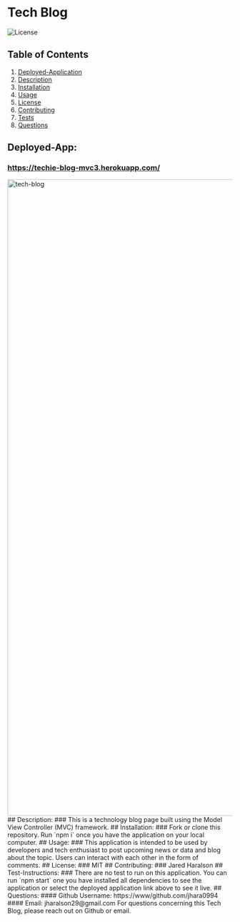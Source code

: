 # Tech Blog
![License](https://img.shields.io/badge/License-MIT-blue.svg)
## Table of Contents

1.  [Deployed-Application](#deployed-app)
2.  [Description](#description)
3.  [Installation](#installation)
4.  [Usage](#usage)
5.  [License](#license)
6.  [Contributing](#contributing)
7.  [Tests](#test-instructions)
8.  [Questions](#questions)

## Deployed-App:
### https://techie-blog-mvc3.herokuapp.com/
<img width="1426" alt="tech-blog" src="https://user-images.githubusercontent.com/92455472/161346161-f3157406-ad7f-45dc-8253-c1fd5fad7661.png">
## Description:
### This is a technology blog page built using the Model View Controller (MVC) framework.
## Installation:
### Fork or clone this repository. Run `npm i` once you have the application on your local computer.
## Usage:
### This application is intended to be used by developers and tech enthusiast to post upcoming news or data and blog about the topic. Users can interact with each other in the form of comments. 
## License:
### MIT
## Contributing:
### Jared Haralson
## Test-Instructions:
### There are no test to run on this application. You can run `npm start` one you have installed all dependencies to see the application or select the deployed application link above to see it live.
## Questions:
#### Github Username: https://www/github.com/jhara0994
#### Email: jharalson29@gmail.com
For questions concerning this Tech Blog, please reach out on Github or email.
